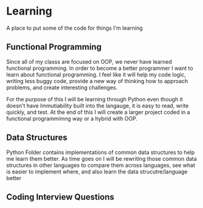 # Learning

A place to put some of the code for things I'm learning

## Functional Programming 
Since  all of my classs are focused on OOP, we never have learned functional programming. In order to become a better programmer I want to learn about functional programming. I feel like it will help my code logic, writing less buggy code, provide a new way of thinking how to approach problems, and create interesting challenges.

For the purpose of this I will be learning through Python even though it doesn't have Immutiability built into the langauge,
it is easy to read, write quickly, and test. At the end of this I will create a larger project coded in a functional programmimng way or a hybrid with OOP. 


## Data Structures
Python Folder contains implementations of common data structures to help me learn them better. As time goes on I will be rewriting those common data structures 
in other languages to compare them across languages, see what is easier to implement where, and also learn the data strucutre/language better

## Coding Interview Questions
